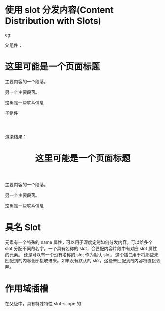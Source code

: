 
使用 slot 分发内容(Content Distribution with Slots)
===

eg:

父组件：

<app-layout>
  <h1 slot="header">这里可能是一个页面标题</h1>
  <p>主要内容的一个段落。</p>
  <p>另一个主要段落。</p>
  <p slot="footer">这里是一些联系信息</p>
</app-layout>

子组件

<div class="container">
  <header>
    <slot name="header"></slot>
  </header>
  <main>
    <slot></slot>
  </main>
  <footer>
    <slot name="footer"></slot>
  </footer>
</div>

渲染结果：

<div class="container">
  <header>
    <h1>这里可能是一个页面标题</h1>
  </header>
  <main>
    <p>主要内容的一个段落。</p>
    <p>另一个主要段落。</p>
  </main>
  <footer>
    <p>这里是一些联系信息</p>
  </footer>
</div>

# 具名 Slot

<slot> 元素有一个特殊的 name 属性，可以用于深度定制如何分发内容。可以给多个 slot 分配不同的名字。一个具有名称的 slot，会匹配内容片段中有对应 slot 属性的元素。
还是可以有一个没有名称的 slot 作为默认 slot，这个插口用于将那些未匹配到的内容全部接收进来。如果没有默认的 slot，这些未匹配到的内容将直接丢弃。


# 作用域插槽

在父级中，具有特殊特性 slot-scope 的 <template> 元素必须存在，表示它是作用域插槽的模板。slot-scope 的值将被用作一个临时变量名，此变量接收从子组件传递过来的 prop 对象：

`Parent.vue`

```
<div class="parent">
  <child>
    <template scope="props">
      <span>hello from parent</span>
      <span>{{ props.text }}</span>
    </template>
  </child>
</div>
```

在子组件中，只需将数据传递到插槽，就像你将 props 传递给组件一样：

`Child.vue`

```
<div class="child">
  <slot text="hello from child"></slot>
</div>
```

渲染结果：

```
<div class="parent">
  <div class="child">
    <span>hello from parent</span>
    <span>hello from child</span>
  </div>
</div>
```

允许组件自定义应该如何渲染列表每一项


> 在 2.5.0+，slot-scope 能被用在任意元素或组件中而不再局限于 <template>

作用域插槽更典型的用例是在列表组件中，允许使用者自定义如何渲染列表的每一项：

父组件：

<my-awesome-list :items="items">
  <!-- 作用域插槽也可以是具名的 -->
  <li
    slot="item"
    slot-scope="props"
    class="my-fancy-item">
    {{ props.text }}
  </li>
</my-awesome-list>

子组件：列表组件的模板

<ul>
  <slot name="item"
    v-for="item in items"
    :text="item.text">
    <!-- 这里写入备用内容 -->
  </slot>
</ul>